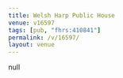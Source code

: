 ```yaml
---
title: Welsh Harp Public House
venue: v16597
tags: [pub, "fhrs:410841"]
permalink: /v/16597/
layout: venue
---
```

null